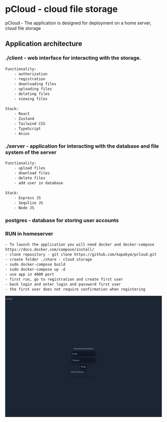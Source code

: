 # pCloud - cloud file storage
pCloud - The application is designed for deployment on a home server, cloud file storage

## Application architecture

### ./client - web interface for interacting with the storage.
    Functionality: 
        - authorization 
        - registration 
        - downloading files 
        - uploading files 
        - deleting files 
        - viewing files

    Stack: 
        - React 
        - Zustand 
        - Tailwind CSS 
        - TypeScript
        - Axios

### ./server - application for interacting with the database and file system of the server
    Functionality: 
        - upload files
        - download files
        - delete files
        - add user in database

    Stack: 
        - Express JS
        - Sequlize JS
        - Node JS

### postgres - database for storing user accounts

### RUN in homeserver
    - To launch the application you will need docker and docker-compose https://docs.docker.com/compose/install/
    - clone repository - git clone https://github.com/kapakym/pcloud.git
    - create folder ./share - cloud storage
    - sudo docker-compose build
    - sudo docker-compose up -d
    - use app in 4000 port
    - first run, go to registration and create first user
    - back login and enter login and password first user
    - the first user does not require confirmation when registering

![pCloud - application](./screen.png)

